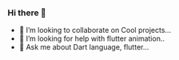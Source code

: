 ### Hi there 👋

- 👯 I’m looking to collaborate on Cool projects...
- 🤔 I’m looking for help with flutter animation..
- 💬 Ask me about  Dart language, flutter...




